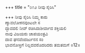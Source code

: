 +++
title = "೦೧೨ ನೀವು ಸೈರಿಸಿ"

+++
ನೀವು ಸೈರಿಸಿ ನಿಮ್ಮ ಕಾರು  
ಣ್ಯಾವಲೋಕನವುಂಟಲೇ ಸ  
ದ್ಭಾವದಲಿ ನೀವ್ ರಚಿಸಿದಾಶೀರ್ವಾದ ಶಕ್ತಿಯಲಿ   
ನಾವು ವಿಜಯರು ಚಾಪಯಂತ್ರವಿ  
ದಾವ ಘನವೆಂದರ್ಜುನನ ಸಂ  
ಭಾವನೋಕ್ತಿಗೆ ನಿಲ್ಲದವರೊದರಿದರು ತಮತಮಗೆ      ॥12॥